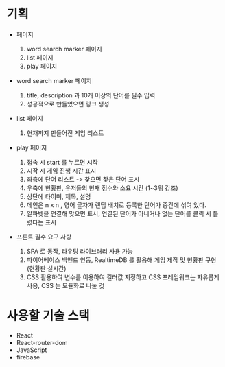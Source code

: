 # 기획
- 페이지
    1. word search marker 페이지
    2. list 페이지
    3. play 페이지

- word search marker 페이지
    1. title, description 과 10개 이상의 단어를 필수 입력
    2. 성공적으로 만들었으면 링크 생성

- list 페이지
    1. 현재까지 만들어진 게임 리스트

- play 페이지
    1. 접속 시 start 를 누르면 시작
    2. 시작 시 게임 진행 시간 표시 
    3. 좌측에 단어 리스트 -> 찾으면 찾은 단어 표시
    4. 우측에 현황판, 유저들의 현재 점수와 소요 시간 (1~3위 강조)
    5. 상단에 타이머, 제목, 설명
    6. 메인은 n x n , 영어 글자가 랜덤 배치로 등록한 단어가 중간에 섞여 있다.
    7. 알파벳을 연결해 맞으면 표시, 연결된 단어가 아니거나 없는 단어를 클릭 시 틀렸다는 표시

- 프론트 필수 요구 사항
    1. SPA 로 동작, 라우팅 라이브러리 사용 가능
    2. 파이어베이스 백엔드 연동, RealtimeDB 를 활용해 게임 제작 및 현황판 구현(현황판 실시간)
    3. CSS 활용하여 변수를 이용하여 컬러값 지정하고 CSS 프레임워크는 자유롭게 사용, CSS 는 모듈화로 나눌 것

# 사용할 기술 스택
- React
- React-router-dom
- JavaScript
- firebase


